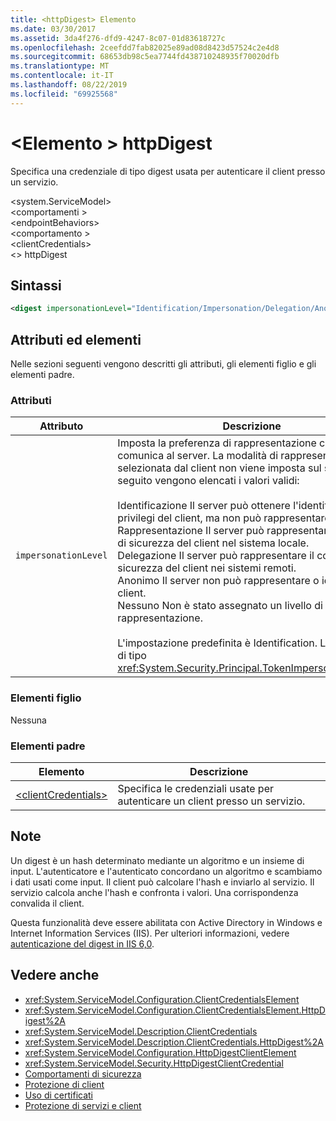 ```yaml
---
title: <httpDigest> Elemento
ms.date: 03/30/2017
ms.assetid: 3da4f276-dfd9-4247-8c07-01d83618727c
ms.openlocfilehash: 2ceefdd7fab82025e89ad08d8423d57524c2e4d8
ms.sourcegitcommit: 68653db98c5ea7744fd438710248935f70020dfb
ms.translationtype: MT
ms.contentlocale: it-IT
ms.lasthandoff: 08/22/2019
ms.locfileid: "69925568"
---
```

# <a name="httpdigest-element"></a>\<Elemento > httpDigest
Specifica una credenziale di tipo digest usata per autenticare il client presso un servizio.  
  
 \<system.ServiceModel>  
\<comportamenti >  
\<endpointBehaviors>  
\<comportamento >  
\<clientCredentials>  
\<> httpDigest  
  
## <a name="syntax"></a>Sintassi  
  
```xml  
<digest impersonationLevel="Identification/Impersonation/Delegation/Anonymous/None" />
```  
  
## <a name="attributes-and-elements"></a>Attributi ed elementi  
 Nelle sezioni seguenti vengono descritti gli attributi, gli elementi figlio e gli elementi padre.  
  
### <a name="attributes"></a>Attributi  
  
|Attributo|Descrizione|  
|---------------|-----------------|  
|`impersonationLevel`|Imposta la preferenza di rappresentazione che il client comunica al server. La modalità di rappresentazione selezionata dal client non viene imposta sul server. Di seguito vengono elencati i valori validi:<br /><br /> Identificazione Il server può ottenere l'identità e i privilegi del client, ma non può rappresentare il client.<br />Rappresentazione Il server può rappresentare il contesto di sicurezza del client nel sistema locale.<br />Delegazione Il server può rappresentare il contesto di sicurezza del client nei sistemi remoti.<br />Anonimo Il server non può rappresentare o identificare il client.<br />Nessuno Non è stato assegnato un livello di rappresentazione.<br /><br /> L'impostazione predefinita è Identification. L'attributo è di tipo <xref:System.Security.Principal.TokenImpersonationLevel>.|  
  
### <a name="child-elements"></a>Elementi figlio  
 Nessuna  
  
### <a name="parent-elements"></a>Elementi padre  
  
|Elemento|Descrizione|  
|-------------|-----------------|  
|[\<clientCredentials>](clientcredentials.md)|Specifica le credenziali usate per autenticare un client presso un servizio.|  
  
## <a name="remarks"></a>Note  
 Un digest è un hash determinato mediante un algoritmo e un insieme di input. L'autenticatore e l'autenticato concordano un algoritmo e scambiamo i dati usati come input. Il client può calcolare l'hash e inviarlo al servizio. Il servizio calcola anche l'hash e confronta i valori. Una corrispondenza convalida il client.  
  
 Questa funzionalità deve essere abilitata con Active Directory in Windows e Internet Information Services (IIS). Per ulteriori informazioni, vedere [autenticazione del digest in IIS 6,0](https://go.microsoft.com/fwlink/?LinkId=88443).  
  
## <a name="see-also"></a>Vedere anche

- <xref:System.ServiceModel.Configuration.ClientCredentialsElement>
- <xref:System.ServiceModel.Configuration.ClientCredentialsElement.HttpDigest%2A>
- <xref:System.ServiceModel.Description.ClientCredentials>
- <xref:System.ServiceModel.Description.ClientCredentials.HttpDigest%2A>
- <xref:System.ServiceModel.Configuration.HttpDigestClientElement>
- <xref:System.ServiceModel.Security.HttpDigestClientCredential>
- [Comportamenti di sicurezza](../../../wcf/feature-details/security-behaviors-in-wcf.md)
- [Protezione di client](../../../wcf/securing-clients.md)
- [Uso di certificati](../../../wcf/feature-details/working-with-certificates.md)
- [Protezione di servizi e client](../../../wcf/feature-details/securing-services-and-clients.md)
